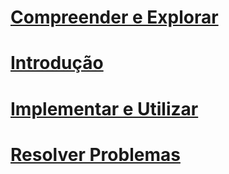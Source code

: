 # [Compreender e Explorar](/intune/understand-explore/introduction-to-microsoft-intune.md)
# [Introdução](/intune/get-started/what-to-know-before-you-start-microsoft-intune)
# [Implementar e Utilizar](/intune/deploy-use/overview-of-device-and-app-lifecycles-in-microsoft-intune)
# [Resolver Problemas](/intune/troubleshoot/general-troubleshooting-tips-for-microsoft-intune)


<!--HONumber=Jul16_HO1-->


